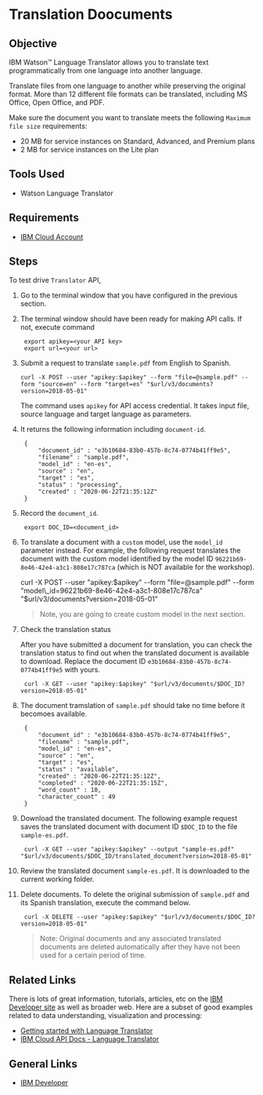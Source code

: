 # Translation Doocuments

## Objective

IBM Watson™ Language Translator allows you to translate text programmatically from one language into another language.

Translate files from one language to another while preserving the original format. More than 12 different file formats can be translated, including MS Office, Open Office, and PDF.

Make sure the document you want to translate meets the following `Maximum file size` requirements:

* 20 MB for service instances on Standard, Advanced, and Premium plans
* 2 MB for service instances on the Lite plan

## Tools Used

* Watson Language Translator

## Requirements

* [IBM Cloud Account](https://cloud.ibm.com)

## Steps

To test drive `Translator` API,

1. Go to the terminal window that you have configured in the previous section.
2. The terminal window should have been ready for making API calls. If not, execute command

   ```text
    export apikey=<your API key>
    export url=<your url>
   ```

3. Submit a request to translate `sample.pdf` from English to Spanish.

   ```text
   curl -X POST --user "apikey:$apikey" --form "file=@sample.pdf" --form "source=en" --form "target=es" "$url/v3/documents?version=2018-05-01"
   ```

   The command uses `apikey` for API access credential. It takes input file, source language and target language as parameters.

4. It returns the following information including `document-id`.

   ```text
    {
        "document_id" : "e3b10684-83b0-457b-8c74-0774b41ff9e5",
        "filename" : "sample.pdf",
        "model_id" : "en-es",
        "source" : "en",
        "target" : "es",
        "status" : "processing",
        "created" : "2020-06-22T21:35:12Z"
    }
   ```

5. Record the `document_id`.

   ```text
    export DOC_ID=<document_id>
   ```

6. To translate a document with a `custom` model, use the `model_id` parameter instead. For example, the following request translates the document with the custom model identified by the model ID `96221b69-8e46-42e4-a3c1-808e17c787ca` \(which is NOT available for the workshop\).

   curl -X POST --user "apikey:$apikey" --form "file=@sample.pdf" --form "model\_id=96221b69-8e46-42e4-a3c1-808e17c787ca" "$url/v3/documents?version=2018-05-01"

   > Note, you are going to create custom model in the next section.

7. Check the translation status

   After you have submitted a document for translation, you can check the translation status to find out when the translated document is available to download. Replace the document ID `e3b10684-83b0-457b-8c74-0774b41ff9e5` with yours.

   ```text
    curl -X GET --user "apikey:$apikey" "$url/v3/documents/$DOC_ID?version=2018-05-01"
   ```

8. The document tramslation of `sample.pdf` should take no time before it becomoes available.

   ```text
    {
        "document_id" : "e3b10684-83b0-457b-8c74-0774b41ff9e5",
        "filename" : "sample.pdf",
        "model_id" : "en-es",
        "source" : "en",
        "target" : "es",
        "status" : "available",
        "created" : "2020-06-22T21:35:12Z",
        "completed" : "2020-06-22T21:35:15Z",
        "word_count" : 10,
        "character_count" : 49
    }
   ```

9. Download the translated document. The following example request saves the translated document with document ID `$DOC_ID` to the file `sample-es.pdf`.

   ```text
    curl -X GET --user "apikey:$apikey" --output "sample-es.pdf" "$url/v3/documents/$DOC_ID/translated_document?version=2018-05-01"
   ```

10. Review the translated document `sample-es.pdf`. It is downloaded to the current working folder.
11. Delete documents. To delete the original submission of `sample.pdf` and its Spanish translation, execute the command below.

    ```text
     curl -X DELETE --user "apikey:$apikey" "$url/v3/documents/$DOC_ID?version=2018-05-01"
    ```

    > Note: Original documents and any associated translated documents are deleted automatically after they have not been used for a certain period of time.

## Related Links

There is lots of great information, tutorials, articles, etc on the [IBM Developer site](https://developer.ibm.com) as well as broader web. Here are a subset of good examples related to data understanding, visualization and processing:

* [Getting started with Language Translator](https://cloud.ibm.com/docs/language-translator?topic=language-translator-gettingstarted)
* [IBM Cloud API Docs - Language Translator](https://cloud.ibm.com/apidocs/language-translator)

## General Links

* [IBM Developer](https://developer.ibm.com)

